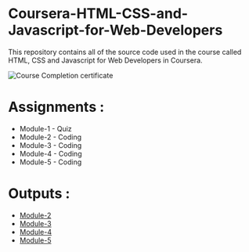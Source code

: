 # Coursera-HTML-CSS-and-Javascript-for-Web-Developers

This repository contains all of the source code used in the course called HTML, CSS and Javascript for Web Developers in Coursera.

![Course Completion certificate](https://github.com/siddartha19/Coursera-HTML-CSS-and-Javascript-for-Web-Developers/blob/master/Certificate.PNG)


# Assignments :

* Module-1 - Quiz 
* Module-2 - Coding
* Module-3 - Coding
* Module-4 - Coding
* Module-5 - Coding


# Outputs :

* [Module-2](https://siddartha19.github.io/Coursera-HTML-CSS-and-JavaScript-for-Web-Developers/Assignments/module-2/index.html)
* [Module-3](https://siddartha19.github.io/Coursera-HTML-CSS-and-Javascript-for-Web-Developers/Assignments/module-3/index.html)
* [Module-4](https://siddartha19.github.io/Coursera-HTML-CSS-and-Javascript-for-Web-Developers/Assignments/module-4/index.html)
* [Module-5](https://siddartha19.github.io/Coursera-HTML-CSS-and-Javascript-for-Web-Developers/Assignments/module-5/index.html)
